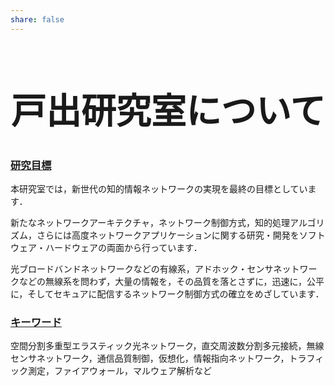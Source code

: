 ```yaml
---
share: false
---
```

# <center> <h1>戸出研究室について</h1> </center>

### <u>研究目標</u>
本研究室では，新世代の知的情報ネットワークの実現を最終の目標としています．

新たなネットワークアーキテクチャ，ネットワーク制御方式，知的処理アルゴリズム，さらには高度ネットワークアプリケーションに関する研究・開発をソフトウェア・ハードウェアの両面から行っています．

光ブロードバンドネットワークなどの有線系，アドホック・センサネットワークなどの無線系を問わず，大量の情報を，その品質を落とさずに，迅速に，公平に，そしてセキュアに配信するネットワーク制御方式の確立をめざしています．

### <u>キーワード</u>
空間分割多重型エラスティック光ネットワーク，直交周波数分割多元接続，無線センサネットワーク，通信品質制御，仮想化，情報指向ネットワーク，トラフィック測定，ファイアウォール，マルウェア解析など
